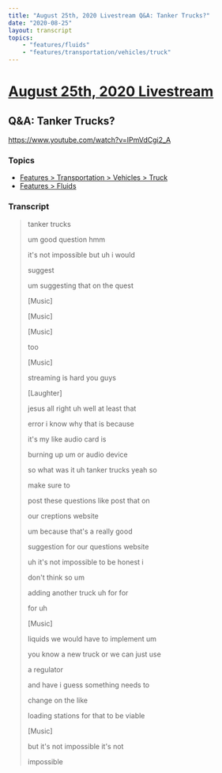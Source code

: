 ```yaml
---
title: "August 25th, 2020 Livestream Q&A: Tanker Trucks?"
date: "2020-08-25"
layout: transcript
topics:
    - "features/fluids"
    - "features/transportation/vehicles/truck"
---
```

# [August 25th, 2020 Livestream](../2020-08-25.md)
## Q&A: Tanker Trucks?
https://www.youtube.com/watch?v=IPmVdCgi2_A

### Topics
* [Features > Transportation > Vehicles > Truck](../topics/features/transportation/vehicles/truck.md)
* [Features > Fluids](../topics/features/fluids.md)

### Transcript

> tanker trucks
> 
> um good question hmm
> 
> it's not impossible but uh i would
> 
> suggest
> 
> um suggesting that on the quest
> 
> [Music]
> 
> [Music]
> 
> [Music]
> 
> too
> 
> [Music]
> 
> streaming is hard you guys
> 
> [Laughter]
> 
> jesus all right uh well at least that
> 
> error i know why that is because
> 
> it's my like audio card is
> 
> burning up um or audio device
> 
> so what was it uh tanker trucks yeah so
> 
> make sure to
> 
> post these questions like post that on
> 
> our creptions website
> 
> um because that's a really good
> 
> suggestion for our questions website
> 
> uh it's not impossible to be honest i
> 
> don't think so um
> 
> adding another truck uh for for
> 
> for uh
> 
> [Music]
> 
> liquids we would have to implement um
> 
> you know a new truck or we can just use
> 
> a regulator
> 
> and have i guess something needs to
> 
> change on the like
> 
> loading stations for that to be viable
> 
> [Music]
> 
> but it's not impossible it's not
> 
> impossible
> 
